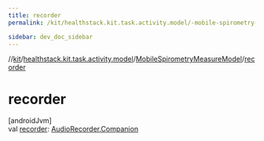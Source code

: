 ```yaml
---
title: recorder
permalink: /kit/healthstack.kit.task.activity.model/-mobile-spirometry-measure-model/recorder.html

sidebar: dev_doc_sidebar
---
```

//[kit](../../../kit.html)/[healthstack.kit.task.activity.model](../index.html)/[MobileSpirometryMeasureModel](index.html)/[recorder](recorder.html)



# recorder



[androidJvm]\
val [recorder](recorder.html): [AudioRecorder.Companion](../../healthstack.kit.sensor/-audio-recorder/-companion/index.html)





